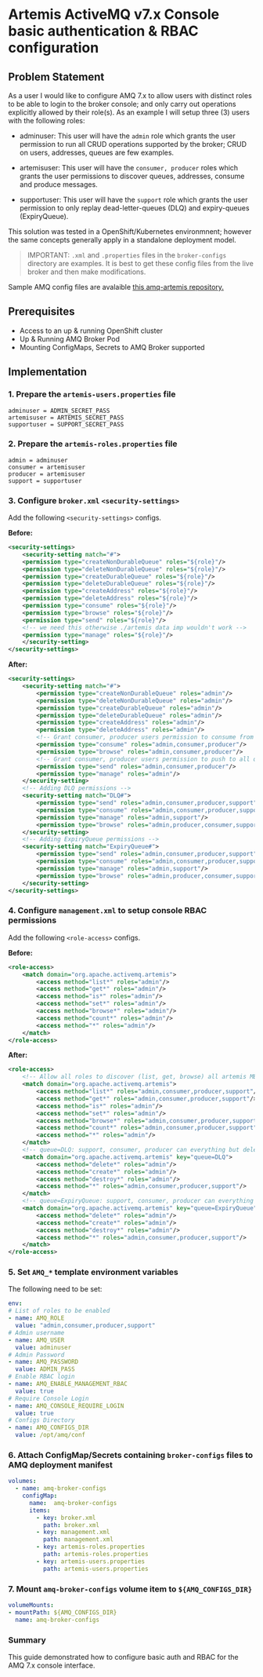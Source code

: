 # Artemis ActiveMQ v7.x Console basic authentication & RBAC configuration

## Problem Statement

As a user I would like to configure AMQ 7.x to allow users with distinct roles to be able to login to the broker console; and only carry out operations explicitly allowed by their role(s). As an example I will setup three (3) users with the following roles:

- adminuser: This user will have the `admin` role which grants the user permission to run all CRUD operations supported by the broker; CRUD on users, addresses, queues are few examples.

- artemisuser: This user will have the `consumer, producer` roles which grants the user permissions to discover queues, addresses, consume and produce messages.

- supportuser: This user will have the `support` role which grants the user permission to only replay dead-letter-queues (DLQ) and expiry-queues (ExpiryQueue).

This solution was tested in a OpenShift/Kubernetes environmnent; however the same concepts generally apply in a standalone deployment model.

> IMPORTANT: `.xml` and `.properties` files in the `broker-configs` directory are examples. It is best to get these config files from the live broker and then make modifications.

Sample AMQ config files are avalaible [this amq-artemis repository.](https://github.com/apache/activemq-artemis/tree/main/artemis-cli/src/main/resources/org/apache/activemq/artemis/cli/commands/etc)


## Prerequisites

- Access to an up & running OpenShift cluster
- Up & Running AMQ Broker Pod
- Mounting ConfigMaps, Secrets to AMQ Broker supported

## Implementation

### 1. Prepare the `artemis-users.properties` file

```properties
adminuser = ADMIN_SECRET_PASS
artemisuser = ARTEMIS_SECRET_PASS
supportuser = SUPPORT_SECRET_PASS
```

### 2. Prepare the `artemis-roles.properties` file

```properties
admin = adminuser
consumer = artemisuser
producer = artemisuser
support = supportuser
```

### 3. Configure `broker.xml` `<security-settings>`

Add the following `<security-settings>` configs.

**Before:**

```xml
<security-settings>
    <security-setting match="#">
    <permission type="createNonDurableQueue" roles="${role}"/>
    <permission type="deleteNonDurableQueue" roles="${role}"/>
    <permission type="createDurableQueue" roles="${role}"/>
    <permission type="deleteDurableQueue" roles="${role}"/>
    <permission type="createAddress" roles="${role}"/>
    <permission type="deleteAddress" roles="${role}"/>
    <permission type="consume" roles="${role}"/>
    <permission type="browse" roles="${role}"/>
    <permission type="send" roles="${role}"/>
    <!-- we need this otherwise ./artemis data imp wouldn't work -->
    <permission type="manage" roles="${role}"/>
    </security-setting>
</security-settings>
```

**After:**

```xml
<security-settings>
    <security-setting match="#">
        <permission type="createNonDurableQueue" roles="admin"/>
        <permission type="deleteNonDurableQueue" roles="admin"/>
        <permission type="createDurableQueue" roles="admin"/>
        <permission type="deleteDurableQueue" roles="admin"/>
        <permission type="createAddress" roles="admin"/>
        <permission type="deleteAddress" roles="admin"/>
        <!-- Grant consumer, producer users permission to consume from all queues -->
        <permission type="consume" roles="admin,consumer,producer"/>
        <permission type="browse" roles="admin,consumer,producer"/>
        <!-- Grant consumer, producer users permission to push to all queues -->
        <permission type="send" roles="admin,consumer,producer"/>
        <permission type="manage" roles="admin"/>
    </security-setting>
    <!-- Adding DLQ permissions -->
    <security-setting match="DLQ#">
        <permission type="send" roles="admin,consumer,producer,support"/>
        <permission type="consume" roles="admin,consumer,producer,support"/>
        <permission type="manage" roles="admin,support"/>
        <permission type="browse" roles="admin,producer,consumer,support"/>
    </security-setting>
    <!-- Adding ExpiryQueue permissions -->
    <security-setting match="ExpiryQueue#">
        <permission type="send" roles="admin,consumer,producer,support"/>
        <permission type="consume" roles="admin,consumer,producer,support"/>
        <permission type="manage" roles="admin,support"/>
        <permission type="browse" roles="admin,producer,consumer,support"/>
    </security-setting>
</security-settings>

```

### 4. Configure `management.xml` to setup console RBAC permissions

Add the following `<role-access>` configs.

**Before:**

```xml
<role-access>
    <match domain="org.apache.activemq.artemis">
        <access method="list*" roles="admin"/>
        <access method="get*" roles="admin"/>
        <access method="is*" roles="admin"/>
        <access method="set*" roles="admin"/>
        <access method="browse*" roles="admin"/>
        <access method="count*" roles="admin"/>
        <access method="*" roles="admin"/>
    </match>
</role-access>
```

**After:**

```xml
<role-access>
    <!-- Allow all roles to discover (list, get, browse) all artemis MBeans when they login to the console -->
    <match domain="org.apache.activemq.artemis">
        <access method="list*" roles="admin,consumer,producer,support"/>
        <access method="get*" roles="admin,consumer,producer,support"/>
        <access method="is*" roles="admin"/>
        <access method="set*" roles="admin"/>
        <access method="browse*" roles="admin,consumer,producer,support"/>
        <access method="count*" roles="admin,consumer,producer,support"/>
        <access method="*" roles="admin"/>
    </match>
    <!-- queue=DLQ: support, consumer, producer can everything but delete*, create*, destroy* -->
    <match domain="org.apache.activemq.artemis" key="queue=DLQ">   
        <access method="delete*" roles="admin"/>
        <access method="create*" roles="admin"/>
        <access method="destroy*" roles="admin"/>   
        <access method="*" roles="admin,consumer,producer,support"/>
    </match>
    <!-- queue=ExpiryQueue: support, consumer, producer can everything but delete*, create*, destroy* -->
    <match domain="org.apache.activemq.artemis" key="queue=ExpiryQueue">   
        <access method="delete*" roles="admin"/>
        <access method="create*" roles="admin"/>
        <access method="destroy*" roles="admin"/>   
        <access method="*" roles="admin,consumer,producer,support"/>
    </match>
</role-access>
```

### 5. Set `AMQ_*` template environment variables

The following need to be set:

```yaml
env:
# List of roles to be enabled
- name: AMQ_ROLE
  value: "admin,consumer,producer,support"
# Admin username
- name: AMQ_USER
  value: adminuser
# Admin Password
- name: AMQ_PASSWORD
  value: ADMIN_PASS
# Enable RBAC login
- name: AMQ_ENABLE_MANAGEMENT_RBAC
  value: true
# Require Console Login
- name: AMQ_CONSOLE_REQUIRE_LOGIN
  value: true
# Configs Directory
- name: AMQ_CONFIGS_DIR
  value: /opt/amq/conf
```

### 6. Attach ConfigMap/Secrets containing `broker-configs` files to AMQ deployment manifest

```yaml
volumes:
  - name: amq-broker-configs
    configMap:
      name:  amq-broker-configs
      items:
        - key: broker.xml
          path: broker.xml
        - key: management.xml
          path: management.xml
        - key: artemis-roles.properties
          path: artemis-roles.properties
        - key: artemis-users.properties
          path: artemis-users.properties
```

### 7. Mount `amq-broker-configs` volume item to `${AMQ_CONFIGS_DIR}`

```yaml
volumeMounts:
- mountPath: ${AMQ_CONFIGS_DIR}
  name: amq-broker-configs
```

### Summary

This guide demonstrated how to configure basic auth and RBAC for the AMQ 7.x console interface.
